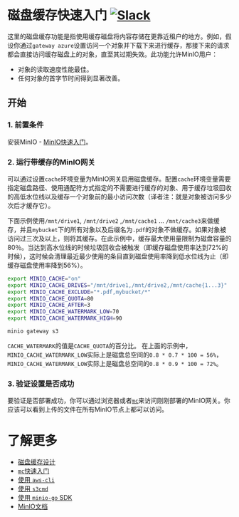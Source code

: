 # 磁盘缓存快速入门 [![Slack](https://slack.min.io/slack?type=svg)](https://slack.min.io)

这里的磁盘缓存功能是指使用缓存磁盘将内容存储在更靠近租户的地方。例如，假设你通过`gateway azure`设置访问一个对象并下载下来进行缓存，那接下来的请求都会直接访问缓存磁盘上的对象，直至其过期失效。此功能允许MinIO用户：
- 对象的读取速度性能最佳。
- 任何对象的首字节时间得到显著改善。

## 开始

### 1. 前置条件
安装MinIO - [MinIO快速入门](https://docs.min.io/cn/minio-quickstart-guide)。

### 2. 运行带缓存的MinIO网关
可以通过设置`cache`环境变量为MinIO网关启用磁盘缓存。配置`cache`环境变量需要指定磁盘路径、使用通配符方式指定的不需要进行缓存的对象、用于缓存垃圾回收的高低水位线以及缓存一个对象前的最小访问次数（译者注：就是对象被访问多少次后才缓存它）。

下面示例使用`/mnt/drive1`, `/mnt/drive2` ,`/mnt/cache1` ... `/mnt/cache3`来做缓存，并且`mybucket`下的所有对象以及后缀名为`.pdf`的对象不做缓存。如果对象被访问过三次及以上，则将其缓存。在此示例中，缓存最大使用量限制为磁盘容量的80％。当达到高水位线的时候垃圾回收会被触发（即缓存磁盘使用率达到72%的时候），这时候会清理最近最少使用的条目直到磁盘使用率降到低水位线为止（即缓存磁盘使用率降到56%）。

```bash
export MINIO_CACHE="on"
export MINIO_CACHE_DRIVES="/mnt/drive1,/mnt/drive2,/mnt/cache{1...3}"
export MINIO_CACHE_EXCLUDE="*.pdf,mybucket/*"
export MINIO_CACHE_QUOTA=80
export MINIO_CACHE_AFTER=3
export MINIO_CACHE_WATERMARK_LOW=70
export MINIO_CACHE_WATERMARK_HIGH=90

minio gateway s3
```

`CACHE_WATERMARK`的值是`CACHE_QUOTA`的百分比。
在上面的示例中，`MINIO_CACHE_WATERMARK_LOW`实际上是磁盘总空间的`0.8 * 0.7 * 100 = 56%`，`MINIO_CACHE_WATERMARK_LOW`实际上是磁盘总空间的`0.8 * 0.9 * 100 = 72%`。


### 3. 验证设置是否成功
要验证是否部署成功，你可以通过浏览器或者[`mc`](https://docs.min.io/cn/minio-client-quickstart-guide)来访问刚刚部署的MinIO网关。你应该可以看到上传的文件在所有MinIO节点上都可以访问。

# 了解更多
- [磁盘缓存设计](https://github.com/angzam78/minio/blob/master/docs/zh_CN/disk-caching/DESIGN.md)
- [`mc`快速入门](https://docs.min.io/cn/minio-client-quickstart-guide)
- [使用 `aws-cli`](https://docs.min.io/cn/aws-cli-with-minio)
- [使用 `s3cmd`](https://docs.min.io/cn/s3cmd-with-minio)
- [使用 `minio-go` SDK](https://docs.min.io/cn/golang-client-quickstart-guide)
- [MinIO文档](https://docs.min.io/cn/)
